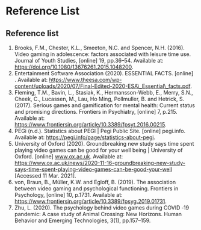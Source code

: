 # Reference List

## Reference list

1. Brooks, F.M., Chester, K.L., Smeeton, N.C. and Spencer, N.H. \(2016\). Video gaming in adolescence: factors associated with leisure time use. Journal of Youth Studies, \[online\] 19, pp.36–54. Available at: https://doi.org/10.1080/13676261.2015.1048200.
2. Entertainment Software Association \(2020\). ESSENTIAL FACTS. \[online\] . Available at: https://www.theesa.com/wp-content/uploads/2020/07/Final-Edited-2020-ESA\_Essential\_facts.pdf.
3. Fleming, T.M., Bavin, L., Stasiak, K., Hermansson-Webb, E., Merry, S.N., Cheek, C., Lucassen, M., Lau, Ho Ming, Pollmuller, B. and Hetrick, S. \(2017\). Serious games and gamification for mental health: Current status and promising directions. Frontiers in Psychiatry, \[online\] 7, p.215. Available at: https://www.frontiersin.org/article/10.3389/fpsyt.2016.00215.
4. PEGi \(n.d.\). Statistics about PEGI \| Pegi Public Site. \[online\] pegi.info. Available at: https://pegi.info/page/statistics-about-pegi.
5. University of Oxford \(2020\). Groundbreaking new study says time spent playing video games can be good for your well being \| University of Oxford. \[online\] www.ox.ac.uk. Available at: https://www.ox.ac.uk/news/2020-11-16-groundbreaking-new-study-says-time-spent-playing-video-games-can-be-good-your-well \[Accessed 11 Mar. 2021\]. 
6. von, Braun, B., Müller, K.W. and Egloff, B. \(2019\). The association between video gaming and psychological functioning. Frontiers in Psychology, \[online\] 10, p.1731. Available at: https://www.frontiersin.org/article/10.3389/fpsyg.2019.01731.
7. Zhu, L. \(2020\). The psychology behind video games during COVID ‐19 pandemic: A case study of Animal Crossing: New Horizons. Human Behavior and Emerging Technologies, 3\(1\), pp.157–159.

